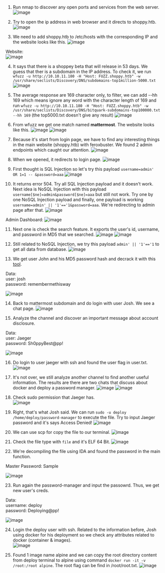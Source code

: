 1. Run nmap to discover any open ports and services from the web server.
![image](https://github.com/LawsonSchwantz/CTF-Writeups/assets/74954683/8a09e7fe-58ff-4b91-84bc-7cf16d2bac51)

2. Try to open the ip address in web browser and it directs to shoppy.htb.
![image](https://github.com/LawsonSchwantz/CTF-Writeups/assets/74954683/1146f2c1-249d-476f-b22d-21a1c0e12662)

3. We need to add shoppy.htb to /etc/hosts with the corresponding IP and the website looks like this.
![image](https://github.com/LawsonSchwantz/CTF-Writeups/assets/74954683/45558ca9-0933-4803-b18a-d39d102c2e90)

Website:<br>
![image](https://github.com/LawsonSchwantz/CTF-Writeups/assets/74954683/b4b29ca1-aaed-45b9-8aa2-f64f38697181)

4. It says that there is a shoppey beta that will release in 53 days. We guess that ther is a subdomain in the IP address. To check it, we run `wfuzz -u http://10.10.11.180 -H "Host: FUZZ.shoppy.htb" -w /usr/share/seclists/Discovery/DNS/subdomains-top1million-5000.txt`
![image](https://github.com/LawsonSchwantz/CTF-Writeups/assets/74954683/ccfbe1a1-fadb-45d8-8483-a035acb08f05)

5. The average response are 169 character only, to filter, we can add --hh 169 which means ignore any word with the character length of 169 and run `wfuzz -u http://10.10.11.180 -H "Host: FUZZ.shoppy.htb" -w /usr/share/seclists/Discovery/DNS/bitquark-subdomains-top100000.txt --hh 169` (the top5000.txt doesn't give any result)
![image](https://github.com/LawsonSchwantz/CTF-Writeups/assets/74954683/0dc5ba0e-ed48-4395-b5d2-b9cac4870890)

6. From wfuzz we get one match named **mattermost**. The website looks like this.
![image](https://github.com/LawsonSchwantz/CTF-Writeups/assets/74954683/bf329604-4dec-4759-ad4d-51ba643d0025)
![image](https://github.com/LawsonSchwantz/CTF-Writeups/assets/74954683/c0731c8b-8c41-41ac-8d23-3204bff460e0)

7. Because it's start from login page, we have to find any interesting things in the main website (shoppy.htb) with feroxbuster. We found 2 admin endpoints which caught our attention.
![image](https://github.com/LawsonSchwantz/CTF-Writeups/assets/74954683/d703c74e-1216-472f-821f-b5d4852f4a93)

8. When we opened, it redirects to login page. 
![image](https://github.com/LawsonSchwantz/CTF-Writeups/assets/74954683/300a1e16-d683-4f9c-b6bd-887a8f507664)

9. First thought is SQL Injection so let's try this payload `username=admin' OR 1=1 -- &password=aaa`
![image](https://github.com/LawsonSchwantz/CTF-Writeups/assets/74954683/9b86f97c-6251-45fd-9190-4071933bcaa6)

10. It returns error 504. Try all SQL Injection payload and it doesn't work. Next idea is NoSQL Injection with this payload `username[$ne]=admin&password[$ne]=aaa` but still not work. Try one by one NoSQL Injection payload and finally, one payload is working `username=admin' || '1'=='1&password=aaa`. We're redirecting to admin page after that.
![image](https://github.com/LawsonSchwantz/CTF-Writeups/assets/74954683/757aea75-d340-42b4-9665-7d16f81c8311)

Admin Dashboard:
![image](https://github.com/LawsonSchwantz/CTF-Writeups/assets/74954683/688b73fd-7de8-47e6-920b-7caddb68c52f)

11. Next one is check the search feature. It exports the user's id, username, and password in MD5 that we searched.
![image](https://github.com/LawsonSchwantz/CTF-Writeups/assets/74954683/b3a12ae8-eec1-42ab-ba0f-c5c507db8821)
![image](https://github.com/LawsonSchwantz/CTF-Writeups/assets/74954683/6b8075ef-4ee5-4d23-8d61-0cdc670e2fea)

12. Still related to NoSQL Injection, we try this payload `admin' || '1'=='1` to get all data from database. 
![image](https://github.com/LawsonSchwantz/CTF-Writeups/assets/74954683/e24d084b-fda5-43b1-8091-794f90f08269)

13. We get user John and his MD5 password hash and decrack it with this [tool](https://crackstation.net/).

Data: <br>
user: josh <br>
password: remembermethisway

![image](https://github.com/LawsonSchwantz/CTF-Writeups/assets/74954683/1132f869-15c0-427e-b899-f5f76e202646)

14. Back to mattermost subdomain and do login with user Josh. We see a chat page.
![image](https://github.com/LawsonSchwantz/CTF-Writeups/assets/74954683/f6de7238-7ee5-4dd1-9a5b-a6649e20041b)

15. Analyze the channel and discover an important message about account disclosure.

Data: <br>
user: Jaeger <br>
password: Sh0ppyBest@pp!

![image](https://github.com/LawsonSchwantz/CTF-Writeups/assets/74954683/1d7ab60d-fa80-4c97-a11b-d91dd2c49021)

16. Do login to user jaeger with ssh and found the user flag in user.txt.
![image](https://github.com/LawsonSchwantz/CTF-Writeups/assets/74954683/5e18aeaf-c3a4-47eb-affd-5f1a0d221cd9)

17. It's not over, we still analyze another channel to find another useful information. The results are there are two chats that discuss about docker and deploy a password manager.
![image](https://github.com/LawsonSchwantz/CTF-Writeups/assets/74954683/122e453d-c7cb-46ec-ad5d-c9b36d630e76)
![image](https://github.com/LawsonSchwantz/CTF-Writeups/assets/74954683/bd04bf81-a033-4fe2-a964-ed60434def93)

19. Check sudo permission that Jaeger has.<br>
![image](https://github.com/LawsonSchwantz/CTF-Writeups/assets/74954683/06e85719-0aa3-49b2-a6b1-eb228425786d)

20. Right, that's what Josh said. We can run `sudo -u deploy /home/deploy/password-manager` to execute the file. Try to input Jaeger password and it's says Access Denied!
![image](https://github.com/LawsonSchwantz/CTF-Writeups/assets/74954683/a8cab13b-fc0b-45a7-88e6-99558c7a0f6a)

21. We can use scp for copy the file to our terminal.
![image](https://github.com/LawsonSchwantz/CTF-Writeups/assets/74954683/1be878c3-1bb6-4f25-97e7-215bffd93da6)

22. Check the file type with `file` and it's ELF 64 Bit.
![image](https://github.com/LawsonSchwantz/CTF-Writeups/assets/74954683/a6c00f97-c239-4b97-b0db-7d084f711105)

23. We're decompiling the file using IDA and found the password in the main function.

Master Password: Sample<br>

![image](https://github.com/LawsonSchwantz/CTF-Writeups/assets/74954683/81e9b4b3-9a48-42aa-9a64-a7b112e1ea7f)

23. Run again the password-manager and input the passowrd. Thus, we get new user's creds.

Data: <br>
username: deploy<br>
password: Deploying@pp!

![image](https://github.com/LawsonSchwantz/CTF-Writeups/assets/74954683/d7af1b82-e134-43fc-bb4a-0c8ecc7b0f09)

24. Login the deploy user with ssh. Related to the information before, Josh using docker for his deployment so we check any attributes related to docker (container & images).<br>
![image](https://github.com/LawsonSchwantz/CTF-Writeups/assets/74954683/fec78cdd-bdfb-4570-b56a-be4e471b7103)

25. Found 1 image name alpine and we can copy the root directory content from deploy terminal to alpine using command `docker run -it -v /root:/root alpine`. The root flag can be find in /root/root.txt.
![image](https://github.com/LawsonSchwantz/CTF-Writeups/assets/74954683/c8e0dc7c-7d80-49f9-9c50-dad687db7b9e)













